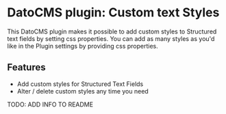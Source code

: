 # DatoCMS plugin: Custom text Styles

This DatoCMS plugin makes it possible to add custom styles to Structured text fields by setting css properties. You can add as many styles as you'd like in the Plugin settings by providing css properties.

## Features

- Add custom styles for Structured Text Fields
- Alter / delete custom styles any time you need

TODO: ADD INFO TO README
